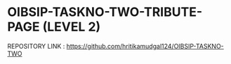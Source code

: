 # OIBSIP-TASKNO-TWO-TRIBUTE-PAGE (LEVEL 2)

REPOSITORY LINK : https://github.com/hritikamudgal124/OIBSIP-TASKNO-TWO
